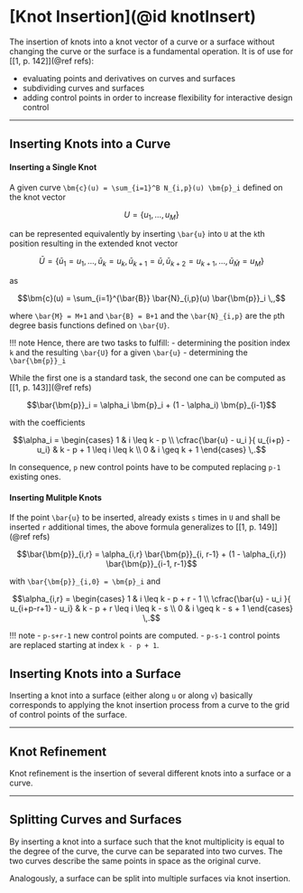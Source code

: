 
# [Knot Insertion](@id knotInsert)

The insertion of knots into a knot vector of a curve or a surface without changing the curve or the surface is a fundamental operation.
It is of use for [[1, p. 142]](@ref refs):
 - evaluating points and derivatives on curves and surfaces
 - subdividing curves and surfaces
 - adding control points in order to increase flexibility for interactive design control

---
## Inserting Knots into a Curve

#### Inserting a Single Knot

A given curve ``\bm{c}(u) = \sum_{i=1}^B N_{i,p}(u) \bm{p}_i`` defined on the knot vector
```math
U = \{u_1, \dots, u_M\}
```
can be represented equivalently by inserting ``\bar{u}`` into ``U`` at the ``k``th position resulting in the extended knot vector
```math
\bar{U} = \{\bar{u}_1=u_1, \dots, \bar{u}_k = u_k, \bar{u}_{k+1}=\bar{u}, \bar{u}_{k+2}=u_{k+1}, \dots, \bar{u}_{\bar{M}} = u_M \}
```
as
```math
\bm{c}(u) = \sum_{i=1}^{\bar{B}} \bar{N}_{i,p}(u) \bar{\bm{p}}_i \,,
```
where ``\bar{M} = M+1`` and ``\bar{B} = B+1`` and the ``\bar{N}_{i,p}`` are the ``p``th degree basis functions defined on ``\bar{U}``.

!!! note
    Hence, there are two tasks to fulfill:
    - determining the position index ``k`` and the resulting ``\bar{U}`` for a given ``\bar{u}``
    - determining the ``\bar{\bm{p}}_i``

While the first one is a standard task, the second one can be computed as [[1, p. 143]](@ref refs)
```math
\bar{\bm{p}}_i = \alpha_i \bm{p}_i + (1 - \alpha_i) \bm{p}_{i-1}
```
with the coefficients
```math
\alpha_i = \begin{cases} 1 & i \leq k - p \\ \cfrac{\bar{u} - u_i }{ u_{i+p} - u_i} & k - p + 1 \leq i \leq k \\ 0 & i \geq k + 1 \end{cases} \,.
```
In consequence, ``p`` new control points have to be computed replacing ``p-1`` existing ones.


#### Inserting Mulitple Knots

If the point ``\bar{u}`` to be inserted, already exists ``s`` times in ``U`` and shall be inserted ``r`` additional times, the above formula generalizes to [[1, p. 149]](@ref refs)
```math
\bar{\bm{p}}_{i,r} = \alpha_{i,r} \bar{\bm{p}}_{i, r-1} + (1 - \alpha_{i,r}) \bar{\bm{p}}_{i-1, r-1}
```
with ``\bar{\bm{p}}_{i,0} = \bm{p}_i`` and
```math
\alpha_{i,r} = \begin{cases} 1 & i \leq k - p + r - 1 \\ \cfrac{\bar{u} - u_i }{ u_{i+p-r+1} - u_i} & k - p + r \leq i \leq k - s \\ 0 & i \geq k - s + 1 \end{cases} \,.
```

!!! note
    - ``p-s+r-1`` new control points are computed.
    - ``p-s-1`` control points are replaced starting at index ``k - p + 1``.


## Inserting Knots into a Surface

Inserting a knot into a surface (either along ``u`` or along ``v``) basically corresponds to applying the knot insertion process from a curve to the grid of control points of the surface.


---
## Knot Refinement

Knot refinement is the insertion of several different knots into a surface or a curve.


---
## Splitting Curves and Surfaces

By inserting a knot into a surface such that the knot multiplicity is equal to the degree of the curve, the curve can be separated into two curves.
The two curves describe the same points in space as the original curve.

Analogously, a surface can be split into multiple surfaces via knot insertion.
